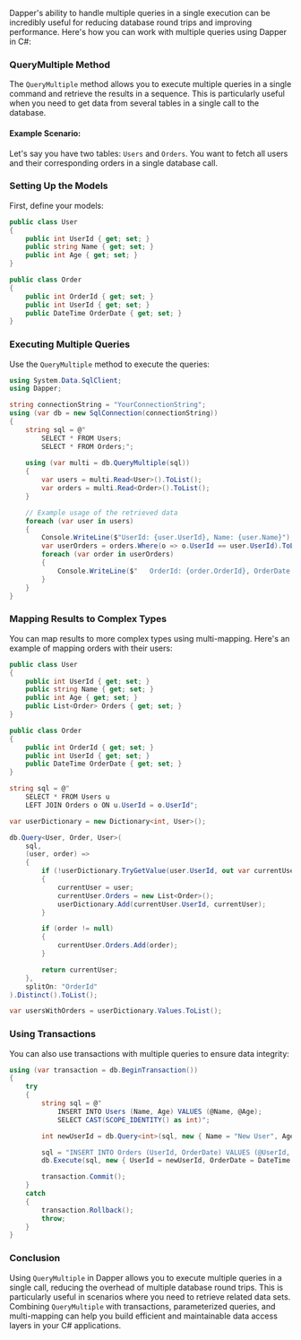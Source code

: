 Dapper's ability to handle multiple queries in a single execution can be incredibly useful for reducing database round trips and improving performance. Here's how you can work with multiple queries using Dapper in C#:

### QueryMultiple Method

The `QueryMultiple` method allows you to execute multiple queries in a single command and retrieve the results in a sequence. This is particularly useful when you need to get data from several tables in a single call to the database.

#### Example Scenario:
Let's say you have two tables: `Users` and `Orders`. You want to fetch all users and their corresponding orders in a single database call.

### Setting Up the Models
First, define your models:

```csharp
public class User
{
    public int UserId { get; set; }
    public string Name { get; set; }
    public int Age { get; set; }
}

public class Order
{
    public int OrderId { get; set; }
    public int UserId { get; set; }
    public DateTime OrderDate { get; set; }
}
```

### Executing Multiple Queries
Use the `QueryMultiple` method to execute the queries:

```csharp
using System.Data.SqlClient;
using Dapper;

string connectionString = "YourConnectionString";
using (var db = new SqlConnection(connectionString))
{
    string sql = @"
        SELECT * FROM Users;
        SELECT * FROM Orders;";
    
    using (var multi = db.QueryMultiple(sql))
    {
        var users = multi.Read<User>().ToList();
        var orders = multi.Read<Order>().ToList();
    }

    // Example usage of the retrieved data
    foreach (var user in users)
    {
        Console.WriteLine($"UserId: {user.UserId}, Name: {user.Name}");
        var userOrders = orders.Where(o => o.UserId == user.UserId).ToList();
        foreach (var order in userOrders)
        {
            Console.WriteLine($"   OrderId: {order.OrderId}, OrderDate: {order.OrderDate}");
        }
    }
}
```

### Mapping Results to Complex Types
You can map results to more complex types using multi-mapping. Here's an example of mapping orders with their users:

```csharp
public class User
{
    public int UserId { get; set; }
    public string Name { get; set; }
    public int Age { get; set; }
    public List<Order> Orders { get; set; }
}

public class Order
{
    public int OrderId { get; set; }
    public int UserId { get; set; }
    public DateTime OrderDate { get; set; }
}

string sql = @"
    SELECT * FROM Users u
    LEFT JOIN Orders o ON u.UserId = o.UserId";

var userDictionary = new Dictionary<int, User>();

db.Query<User, Order, User>(
    sql,
    (user, order) =>
    {
        if (!userDictionary.TryGetValue(user.UserId, out var currentUser))
        {
            currentUser = user;
            currentUser.Orders = new List<Order>();
            userDictionary.Add(currentUser.UserId, currentUser);
        }

        if (order != null)
        {
            currentUser.Orders.Add(order);
        }

        return currentUser;
    },
    splitOn: "OrderId"
).Distinct().ToList();

var usersWithOrders = userDictionary.Values.ToList();
```

### Using Transactions
You can also use transactions with multiple queries to ensure data integrity:

```csharp
using (var transaction = db.BeginTransaction())
{
    try
    {
        string sql = @"
            INSERT INTO Users (Name, Age) VALUES (@Name, @Age);
            SELECT CAST(SCOPE_IDENTITY() as int)";

        int newUserId = db.Query<int>(sql, new { Name = "New User", Age = 22 }, transaction).Single();

        sql = "INSERT INTO Orders (UserId, OrderDate) VALUES (@UserId, @OrderDate)";
        db.Execute(sql, new { UserId = newUserId, OrderDate = DateTime.Now }, transaction);

        transaction.Commit();
    }
    catch
    {
        transaction.Rollback();
        throw;
    }
}
```

### Conclusion

Using `QueryMultiple` in Dapper allows you to execute multiple queries in a single call, reducing the overhead of multiple database round trips. This is particularly useful in scenarios where you need to retrieve related data sets. Combining `QueryMultiple` with transactions, parameterized queries, and multi-mapping can help you build efficient and maintainable data access layers in your C# applications.
